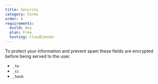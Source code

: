 ```yaml
---
title: Security
category: Forms
order: 4
requirements:
  build: Any
  plan: Free
  hosting: CloudCannon
---
```


To protect your information and prevent spam these fields are encrypted before being served to the user.

* `_to`
* `_cc`
* `_hook`
